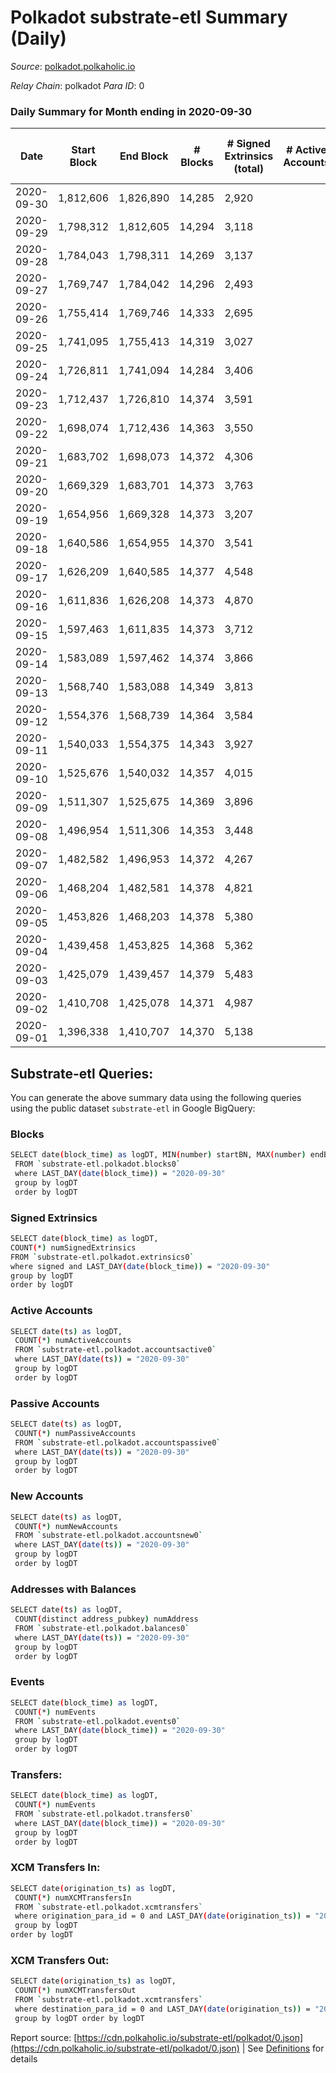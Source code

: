 # Polkadot substrate-etl Summary (Daily)

_Source_: [polkadot.polkaholic.io](https://polkadot.polkaholic.io)

*Relay Chain*: polkadot
*Para ID*: 0



### Daily Summary for Month ending in 2020-09-30


| Date | Start Block | End Block | # Blocks | # Signed Extrinsics (total) | # Active Accounts | # Passive | # New | # Addresses with Balances | # Events | # Transfers | # XCM Transfers In | # XCM Transfers Out | Issues | 
| ---- | ----------- | --------- | -------- | --------------------------- | ----------------- | --------- | ----- | ------------------------- | -------- | ----------- | ------------------ | ------------------- | ------ |
| 2020-09-30 | 1,812,606 | 1,826,890 | 14,285 | 2,920 |  |  |  | 32,326 | 61,993 | 2,051 ($179,557,394.35) |   |   |  |
| 2020-09-29 | 1,798,312 | 1,812,605 | 14,294 | 3,118 |  |  |  |  | 56,638 | 2,137 ($259,865,413.22) |   |   |  |
| 2020-09-28 | 1,784,043 | 1,798,311 | 14,269 | 3,137 |  |  |  |  | 57,075 | 2,172 ($343,903,799.10) |   |   |  |
| 2020-09-27 | 1,769,747 | 1,784,042 | 14,296 | 2,493 |  |  |  |  | 53,568 | 1,712 ($105,914,869.53) |   |   |  |
| 2020-09-26 | 1,755,414 | 1,769,746 | 14,333 | 2,695 |  |  |  |  | 55,052 | 1,750 ($163,134,318.47) |   |   |  |
| 2020-09-25 | 1,741,095 | 1,755,413 | 14,319 | 3,027 |  |  |  |  | 54,538 | 2,160 ($306,502,297.68) |   |   |  |
| 2020-09-24 | 1,726,811 | 1,741,094 | 14,284 | 3,406 |  |  |  |  | 44,695 | 2,446 ($332,687,770.46) |   |   |  |
| 2020-09-23 | 1,712,437 | 1,726,810 | 14,374 | 3,591 |  |  |  |  | 46,651 | 2,514 ($282,457,847.33) |   |   |  |
| 2020-09-22 | 1,698,074 | 1,712,436 | 14,363 | 3,550 |  |  |  |  | 45,200 | 2,736 ($348,954,053.22) |   |   |  |
| 2020-09-21 | 1,683,702 | 1,698,073 | 14,372 | 4,306 |  |  |  |  | 49,800 | 3,795 ($866,962,806.08) |   |   |  |
| 2020-09-20 | 1,669,329 | 1,683,701 | 14,373 | 3,763 |  |  |  |  | 46,455 | 3,314 ($406,929,797.38) |   |   |  |
| 2020-09-19 | 1,654,956 | 1,669,328 | 14,373 | 3,207 |  |  |  |  | 43,877 | 2,502 ($252,408,519.35) |   |   |  |
| 2020-09-18 | 1,640,586 | 1,654,955 | 14,370 | 3,541 |  |  |  |  | 45,378 | 2,618 ($368,592,913.71) |   |   |  |
| 2020-09-17 | 1,626,209 | 1,640,585 | 14,377 | 4,548 |  |  |  |  | 51,149 | 2,934 ($359,549,999.38) |   |   |  |
| 2020-09-16 | 1,611,836 | 1,626,208 | 14,373 | 4,870 |  |  |  |  | 51,864 | 2,894 ($451,366,853.79) |   |   |  |
| 2020-09-15 | 1,597,463 | 1,611,835 | 14,373 | 3,712 |  |  |  |  | 51,955 | 2,993 ($434,506,110.10) |   |   |  |
| 2020-09-14 | 1,583,089 | 1,597,462 | 14,374 | 3,866 |  |  |  |  | 61,185 | 3,047 ($451,750,659.99) |   |   |  |
| 2020-09-13 | 1,568,740 | 1,583,088 | 14,349 | 3,813 |  |  |  |  | 60,155 | 3,079 ($498,509,143.42) |   |   |  |
| 2020-09-12 | 1,554,376 | 1,568,739 | 14,364 | 3,584 |  |  |  |  | 58,695 | 2,590 ($248,263,389.82) |   |   |  |
| 2020-09-11 | 1,540,033 | 1,554,375 | 14,343 | 3,927 |  |  |  |  | 60,835 | 3,073 ($357,422,129.41) |   |   |  |
| 2020-09-10 | 1,525,676 | 1,540,032 | 14,357 | 4,015 |  |  |  |  | 61,400 | 3,003 ($413,624,203.00) |   |   |  |
| 2020-09-09 | 1,511,307 | 1,525,675 | 14,369 | 3,896 |  |  |  |  | 62,015 | 2,914 ($348,986,811.15) |   |   |  |
| 2020-09-08 | 1,496,954 | 1,511,306 | 14,353 | 3,448 |  |  |  |  | 58,480 | 2,607 ($341,589,079.56) |   |   |  |
| 2020-09-07 | 1,482,582 | 1,496,953 | 14,372 | 4,267 |  |  |  |  | 62,523 | 3,590 ($369,604,264.26) |   |   |  |
| 2020-09-06 | 1,468,204 | 1,482,581 | 14,378 | 4,821 |  |  |  |  | 65,910 | 4,307 ($417,786,279.75) |   |   |  |
| 2020-09-05 | 1,453,826 | 1,468,203 | 14,378 | 5,380 |  |  |  |  | 67,609 | 4,920 ($514,798,607.94) |   |   |  |
| 2020-09-04 | 1,439,458 | 1,453,825 | 14,368 | 5,362 |  |  |  |  | 70,101 | 5,081 ($565,115,302.63) |   |   |  |
| 2020-09-03 | 1,425,079 | 1,439,457 | 14,379 | 5,483 |  |  |  |  | 68,892 | 4,849 ($445,926,504.57) |   |   |  |
| 2020-09-02 | 1,410,708 | 1,425,078 | 14,371 | 4,987 |  |  |  |  | 67,086 | 4,418 ($538,105,492.54) |   |   |  |
| 2020-09-01 | 1,396,338 | 1,410,707 | 14,370 | 5,138 |  |  |  |  | 66,450 | 4,218 ($653,146,187.50) |   |   |  |

## Substrate-etl Queries:
You can generate the above summary data using the following queries using the public dataset `substrate-etl` in Google BigQuery:

### Blocks
```bash
SELECT date(block_time) as logDT, MIN(number) startBN, MAX(number) endBN, COUNT(*) numBlocks 
 FROM `substrate-etl.polkadot.blocks0`  
 where LAST_DAY(date(block_time)) = "2020-09-30" 
 group by logDT 
 order by logDT
```

### Signed Extrinsics
```bash
SELECT date(block_time) as logDT, 
COUNT(*) numSignedExtrinsics 
FROM `substrate-etl.polkadot.extrinsics0`  
where signed and LAST_DAY(date(block_time)) = "2020-09-30" 
group by logDT 
order by logDT
```

### Active Accounts
```bash
SELECT date(ts) as logDT, 
 COUNT(*) numActiveAccounts 
 FROM `substrate-etl.polkadot.accountsactive0` 
 where LAST_DAY(date(ts)) = "2020-09-30" 
 group by logDT 
 order by logDT
```

### Passive Accounts
```bash
SELECT date(ts) as logDT, 
 COUNT(*) numPassiveAccounts 
 FROM `substrate-etl.polkadot.accountspassive0` 
 where LAST_DAY(date(ts)) = "2020-09-30" 
 group by logDT 
 order by logDT
```

### New Accounts
```bash
SELECT date(ts) as logDT, 
 COUNT(*) numNewAccounts 
 FROM `substrate-etl.polkadot.accountsnew0` 
 where LAST_DAY(date(ts)) = "2020-09-30" 
 group by logDT
 order by logDT
```

### Addresses with Balances
```bash
SELECT date(ts) as logDT,
 COUNT(distinct address_pubkey) numAddress 
 FROM `substrate-etl.polkadot.balances0` 
 where LAST_DAY(date(ts)) = "2020-09-30" 
 group by logDT 
 order by logDT
```

### Events
```bash
SELECT date(block_time) as logDT, 
 COUNT(*) numEvents 
 FROM `substrate-etl.polkadot.events0` 
 where LAST_DAY(date(block_time)) = "2020-09-30" 
 group by logDT 
 order by logDT
```

### Transfers:
```bash
SELECT date(block_time) as logDT, 
 COUNT(*) numEvents 
 FROM `substrate-etl.polkadot.transfers0` 
 where LAST_DAY(date(block_time)) = "2020-09-30" 
 group by logDT 
 order by logDT
```

### XCM Transfers In:
```bash
SELECT date(origination_ts) as logDT, 
 COUNT(*) numXCMTransfersIn 
 FROM `substrate-etl.polkadot.xcmtransfers` 
 where origination_para_id = 0 and LAST_DAY(date(origination_ts)) = "2020-09-30" 
 group by logDT 
order by logDT
```

### XCM Transfers Out:
```bash
SELECT date(origination_ts) as logDT, 
 COUNT(*) numXCMTransfersOut 
 FROM `substrate-etl.polkadot.xcmtransfers` 
 where destination_para_id = 0 and LAST_DAY(date(origination_ts)) = "2020-09-30" 
 group by logDT order by logDT
```


Report source: [https://cdn.polkaholic.io/substrate-etl/polkadot/0.json](https://cdn.polkaholic.io/substrate-etl/polkadot/0.json) | See [Definitions](/DEFINITIONS.md) for details
